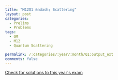 ```yaml
---
title: "M12Q1 &ndash; Scattering"
layout: post
categories:
  - Prelims
  - Problems
tags:
  - QM
  - M12
  - Quantum Scattering

permalink: /:categories/:year/:month/Q1:output_ext
comments: false
---
```

<object data="2012M1Q.pdf" type="application/pdf" width="100%" height="500"></object>
<div class="message"><a href='https://princetonprelim.com/prelim/28/'>Check for solutions to this year's exam</a></div>